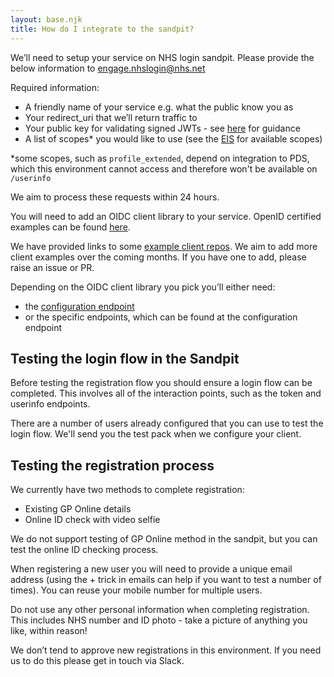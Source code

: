 ```yaml
---
layout: base.njk
title: How do I integrate to the sandpit?
---
```


We’ll need to setup your service on NHS login sandpit. Please provide the below information to [engage.nhslogin@nhs.net](engage.nhslogin@nhs.net)

 Required information:

- A friendly name of your service e.g. what the public know you as
- Your redirect_uri that we’ll return traffic to
- Your public key for validating signed JWTs - see [here](https://nhsconnect.github.io/nhslogin/generating-pem/) for guidance
- A list of scopes* you would like to use (see the [EIS](https://nhsconnect.github.io/nhslogin/interface-spec-doc/) for available scopes)

*some scopes, such as `profile_extended`, depend on integration to PDS, which this environment cannot access and therefore won't be available on `/userinfo`

 We aim to process these requests within 24 hours.

 You will need to add an OIDC client library to your service. OpenID certified examples can be found [here](https://openid.net/developers/certified).

 We have provided links to some [example client repos](https://nhsconnect.github.io/nhslogin/example-oidc). We aim to add more client examples over the coming months. If you have one to add, please raise an issue or PR.

 Depending on the OIDC client library you pick you’ll either need:

- the [configuration endpoint](https://auth.sandpit.signin.nhs.uk/.well-known/openid-configuration)
- or the specific endpoints, which can be found at the configuration endpoint


 ## Testing the login flow in the Sandpit

 Before testing the registration flow you should ensure a login flow can be completed. This involves all of the interaction points, such as the token and userinfo endpoints.

  There are a number of users already configured that you can use to test the login flow. We'll send you the test pack when we configure your client.

 ## Testing the registration process

We currently have two methods to complete registration:

- Existing GP Online details
- Online ID check with video selfie

 We do not support testing of GP Online method in the sandpit, but you can test the online ID checking process.

 When registering a new user you will need to provide a unique email address (using the + trick in emails can help if you want to test a number of times). You can reuse your mobile number for multiple users.

 Do not use any other personal information when completing registration. This includes NHS number and ID photo - take a picture of anything you like, within reason!

 We don’t tend to approve new registrations in this environment. If you need us to do this please get in touch via Slack.

